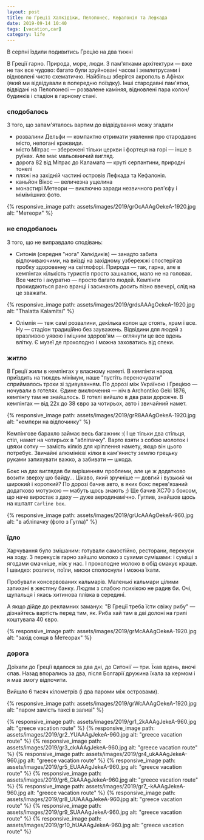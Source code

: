 ```yaml
---
layout: post
title: по Греції Халкідіки, Пелопонес, Кефалонія та Лефкада
date: 2019-09-14 10:40 
tags: [vacation,car]
category: life
---
```


В серпні їздили подивитись Грецію на два тижні

В Греції гарно. 
Природа, море, люди. 
З пам'ятками архітектури — вже не так все чудово: багато були зруйновані часом і землетрусами і відновлені чисто схематично. 
Найбільш зберігся акрополь в Афінах (який ми відвідували в попередню поїздку). 
Інші стародавні пам'ятки, відвідані на Пелопонесі — розвалене каміняя, відновлені пара колон/будинків і стадіон в гарному стані.

### сподобалось
З того, що запам'яталось вартим до відвідування можу згадати
* розвалини Дельфи — компактно отримати уявлення про стародавнє місто, непогані краєвиди.
* місто Мітрас — збережені тільки церкви і фортеця на горі — інше в руїнах. Але має мальовничий вигляд.
* дорога 82 від Мітрас до Каламата — круті серпантини, природні тонелі
* пляжі на західній частині островів Лефкада та Кефалонія.
* каньйон Вікос — величезна ущелина
* монастирі Метеори — виключно заради незвичного рел'єфу і мімімішних фото.

{% responsive_image path: assets/images/2019/grOcAAAgOekeA-1920.jpg alt: "Метеори" %}

### не сподобалось
З того, що не виправдало сподівань:
* Ситонія (середня "нога" Халкідиків) — занадто забита відпочиваючими, на виїзді на західному узбережжі спостерігав пробку здоровенну на світлофорі. 
  Природа — так, гарна, але в кемпінгах кількість туристів просто зашкалює, мало не на головах. 
  Все чисто і акуратно — просто багато людей. 
  Кемпінги прокидаються рано вранці і засинають досить пізно ввечері, слід на це зважати.

{% responsive_image path: assets/images/2019/grdsAAAgOekeA-1920.jpg alt: "Thalatta Kalamitsi" %}

* Олімпія — теж самі розвалини, декілька колон ще стоять, храм і все. 
  Ну — стадіон традиційно без зауважень. 
  Відвідини для людей з вразливою уявою і міцним здоров'ям — оглянути це все вдень влітку. 
  Є музеї де прохолодно і можна заховатись від спеки.

### житло
В Греції жили в кемпінгах у власному наметі. В кемпінги народ приїздить на тиждеь мінімум, наше "пустіть переночувати" сприймалось трохи зі здивуванням. 
По дорозі між Україною і Грецією — ночували в готелях. 
Єдине виключення — ніч в Archontiko Geki 1876, кемпінгу там не знайшлось. 
В готелі вийшло в два рази дорожче. 
В кемпінгах — від 22х до 38 євро за чотирьох, авто і звичайний намет.

{% responsive_image path: assets/images/2019/grR8AAAgOekeA-1920.jpg alt: "кемпєри на відпочинку" %}

Кемпінгове барахло займає весь багажник :( 
І це тільки два стільця, стіл, намет на чотирьох в "абліпачку". 
Варто взяти з собою молоток і цвяхи сотку — замість кілків для кріплення намету, якщо він цього потребує. 
Звичайні алюмінієві кілки в кам'янисту землю грецьку руками запихувати важко, а забивати — шкода.

Бокс на дах виглядав би вирішенням проблеми, але це ж додатково возити зверху цю байду… 
Цікаво, який зручніше — довгий і вузький чи широкий і короткий? 
По дорозі бачив авто, в яких бокс перев'язаний додатково мотузкою — мабуть щось знають ;) 
Ще бачив ХС70 з боксом, що наче виростає з даху — дуже аеродинамічно. 
Гуглив, знайшов щось на кшталт `Carline box`.

{% responsive_image path: assets/images/2019/grUcAAAgOekeA-960.jpg alt: "в абліпачку (фото з Гугла)" %}

### їдло
Харчування було змішаним: готували самостійно, ресторани, перекуси на ходу. 
З перекусів гарно зайшло молоко з сухими сумішами: і суміші з ягодами смачніше, ніж у нас. 
І прохолодне молоко в обід смакує краще. 
І швидко: розлили, поїли, миски сполоснули і можна їхати.

Пробували консервованих кальмарів. 
Маленькі кальмари цілими запихані в жестяну банку. 
Людям з слабою психікою не радив би. 
Очі, щупальця і якась хитинова плівка в середині.

А якщо дійде до рекламних заманух: "В Греції треба їсти свіжу рибу" — дізнайтесь вартість перед тим, як. 
Риба хай там в дві долоні на грилі коштувала 40 євро.

{% responsive_image path: assets/images/2019/grMcAAAgOekeA-1920.jpg alt: "захід сонця в Метеорах" %}

### дорога
Доїхати до Греції вдалося за два дні, до Cитонії — три. 
Їхав вдень, вночі спав. 
Назад впорались за два, після Болгарії дружина їхала за кермом і я мав змогу відпочити.

Вийшло 6 тисяч кілометрів (і два пароми між островами).

{% responsive_image path: assets/images/2019/grWcAAAgOekeA-1920.jpg alt: "паром замість таксі в заливі" %}

{% responsive_image path: assets/images/2019/gr1_2kAAAgJekeA-960.jpg alt: "greece vacation route" %}
{% responsive_image path: assets/images/2019/gr2_YUAAAgJekeA-960.jpg alt: "greece vacation route" %}
{% responsive_image path: assets/images/2019/gr3_ckAAAgJekeA-960.jpg alt: "greece vacation route" %}
{% responsive_image path: assets/images/2019/gr4_ukAAAgJekeA-960.jpg alt: "greece vacation route" %}
{% responsive_image path: assets/images/2019/gr5_EUAAAgJekeA-960.jpg alt: "greece vacation route" %}
{% responsive_image path: assets/images/2019/gr6_CkAAAgJekeA-960.jpg alt: "greece vacation route" %}
{% responsive_image path: assets/images/2019/gr7_-kAAAgJekeA-960.jpg alt: "greece vacation route" %}
{% responsive_image path: assets/images/2019/gr8_UUAAAgJekeA-960.jpg alt: "greece vacation route" %}
{% responsive_image path: assets/images/2019/gr9_SUAAAgJekeA-960.jpg alt: "greece vacation route" %}
{% responsive_image path: assets/images/2019/gr10_hUAAAgJekeA-960.jpg alt: "greece vacation route" %}